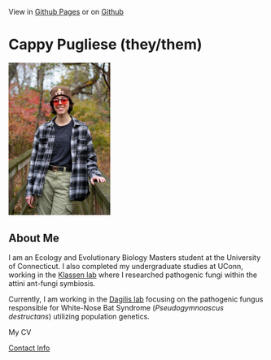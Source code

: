 View in [Github Pages](https://cappy-pugliese.github.io/) or on [Github](https://github.com/cappy-pugliese/cappy-pugliese.github.io)

# Cappy Pugliese (they/them)

[<img src="/assets/images/cappy-profile-photo.jpg" width="200" />](/assets/images/cappy-profile-photo.jpg)


## About Me
I am an Ecology and Evolutionary Biology Masters student at the University of Connecticut. I also completed my undergraduate studies at UConn, working in the [Klassen lab](https://www.jonathanklassenlab.com/) where I researched pathogenic fungi within the attini ant-fungi symbiosis.

Currently, I am working in the [Dagilis lab](https://adagilis.github.io/) focusing on the pathogenic fungus responsible for White-Nose Bat Syndrome (_Pseudogymnoascus destructans_) utilizing population genetics.


My CV

[Contact Info](./contact.md)
